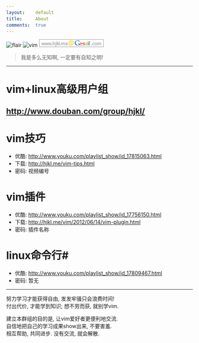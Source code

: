 ```yaml
---
layout:    default
title:     About
comments:  true
---
```


![flair](http://stackexchange.com/users/flair/141612.png)
![vim](http://www.vim.org/images/vim.vialle.love.anim.gif)
![gmail](/img/gmail.png)

> 我是多么无知啊, 一定要有自知之明!

----

vim+linux高级用户组
=================================
http://www.douban.com/group/hjkl/
---------------------------------

# vim技巧 #
- 优酷: http://www.youku.com/playlist_show/id_17815063.html
- 下载: http://hjkl.me/vim-tips.html
- 密码: 视频编号

# vim插件 #
- 优酷: http://www.youku.com/playlist_show/id_17756150.html
- 下载: http://hjkl.me/vim/2012/06/14/vim-plugin.html
- 密码: 插件名称

# linux命令行#
- 优酷: http://www.youku.com/playlist_show/id_17809467.html
- 密码: 暂无

---------------------------------

努力学习才能获得自由, 发发牢骚只会浪费时间!  
付出代价, 才能学到知识; 想不劳而获, 就别学vim.  

建立本群组的目的是, 让vim爱好者更便利地交流.  
自信地把自己的学习成果show出来, 不要害羞.  
相互帮助, 共同进步. 没有交流, 就会解散.   
